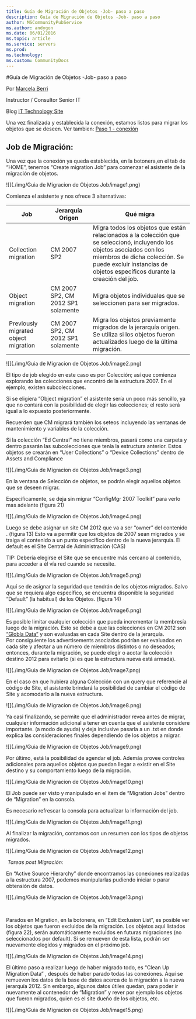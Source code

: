 ```yaml
---
title: Guía de Migración de Objetos -Job- paso a paso
description: Guía de Migración de Objetos -Job- paso a paso
author: MSCommunityPubService
ms.author: andygon
ms.date: 06/01/2016
ms.topic: article
ms.service: servers
ms.prod: 
ms.technology:
ms.custom: CommunityDocs
---
```


#Guía de Migración de Objetos -Job- paso a paso


Por [Marcela Berri](https://plus.google.com/102022832380927697290/posts/p/pub)

Instructor / Consultor Senior IT

Blog [IT Technology Site](http://ittechnologysite.blogspot.com.ar/)

Una vez finalizada y establecida la conexión, estamos listos para migrar los objetos que se deseen. Ver tambien: [Paso 1 - conexión](http://msdn.microsoft.com/es-es/library/dn387639.aspx)


Job de Migración:
-----------------

Una vez que la conexión ya queda establecida, en la botonera,en el tab
de “HOME”, tenemos “Create migration Job” para comenzar el asistente de
la migración de objetos.

<span id="more" class="anchor"></span>

![](./img/Guia de Migracion de Objetos Job/image1.png)
    

Comienza el asistente y nos ofrece 3 alternativas:

| Job  |                                  Jerarquía Origen    |    Qué migra|
|-------|------|---------|
|  Collection migration   |                CM 2007 SP2       |      Migra todos los objetos que están relacionados a la colección que se seleccionó, incluyendo los objetos asociados con los miembros de dicha colección. Se puede excluir instancias de objetos específicos durante la creación del job.|
| Object migration  |CM 2007 SP2, CM 2012 SP1 solamente|            Migra objetos individuales que se seleccionen para ser migrados.|
| Previously migrated object migration  | CM 2007 SP2, CM 2012 SP1 solamente |           Migra los objetos previamente migrados de la jerarquía origen. Se utiliza si los objetos fueron actualizados luego de la última migración.|
         

![](./img/Guia de Migracion de Objetos Job/image2.png)
    

El tipo de job elegido en este caso es por Colección; así que comienza
explorando las colecciones que encontró de la estructura 2007. En el
ejemplo, existen subcolecciones.

Si se eligiera “Object migration” el asistente sería un poco más
sencillo, ya que no contará con la posibilidad de elegir las
colecciones; el resto será igual a lo expuesto posteriormente.

Recuerden que CM migrará también los seteos incluyendo las ventanas de
mantenimiento y variables de la colección.

Si la colección “Ed Central” no tiene miembros, pasará como una carpeta
y dentro pasarán las subcolecciones que tenía la estructura anterior.
Estos objetos se crearán en “User Collections” o “Device Collections”
dentro de Assets and Compliance

![](./img/Guia de Migracion de Objetos Job/image3.png)
    

En la ventana de Selección de objetos, se podrán elegir aquellos objetos
que se deseen migrar.

Específicamente, se deja sin migrar “ConfigMgr 2007 Toolkit” para verlo
mas adelante (figura 21)

![](./img/Guia de Migracion de Objetos Job/image4.png)
    

Luego se debe asignar un site CM 2012 que va a ser “owner” del contenido
. (figura 13) Esto va a permitir que los objetos de 2007 sean migrados y
se traiga el contenido a un punto específico dentro de la nueva
jerarquía. El default es el Site Central de Administración (CAS)

TIP: Debería elegirse el Site que se encuentre más cercano al contenido,
para acceder a él vía red cuando se necesite.

![](./img/Guia de Migracion de Objetos Job/image5.png)
    

Aquí se de asignar la seguridad que tendrán de los objetos migrados.
Salvo que se requiera algo específico, se encuentra disponible la
seguridad “Default” (la habitual) de los Objetos. (figura 14)

![](./img/Guia de Migracion de Objetos Job/image6.png)
    

Es posible limitar cualquier colección que pueda incrementar la
membresía luego de la migración. Esto se debe a que las colecciones en
CM 2012 son [“Globla
Data”](http://ittechnologysite.blogspot.com.ar/2012/08/replicacion-cm2012.html)
y son evaluadas en cada Site dentro de la jerarquía.\
Por consiguiente los advertisements asociados podrían ser evaluados en
cada site y afectar a un número de miembros distintos o no deseados;
entonces, durante la migración, se puede elegir o acotar la colección
destino 2012 para evitarlo (si es que la estructura nueva está armada).

![](./img/Guia de Migracion de Objetos Job/image7.png)
    

En el caso en que hubiera alguna Colección con un query que referencie
al código de Site, el asistente brindará la posibilidad de cambiar el
código de Site y acomodarlo a la nueva estructura.

![](./img/Guia de Migracion de Objetos Job/image8.png)
    

Ya casi finalizando, se permite que el administrador revea antes de
migrar, cualquier información adicional a tener en cuenta que el
asistente considere importante. (a modo de ayuda) y deja inclusive
pasarla a un .txt en donde explica las consideraciones finales
dependiendo de los objetos a migrar.

![](./img/Guia de Migracion de Objetos Job/image9.png)
    

Por último, está la posibilidad de agendar el job. Además provee
controles adicionales para aquellos objetos que puedan llegar a existir
en el Site destino y su comportamiento luego de la migración.

![](./img/Guia de Migracion de Objetos Job/image10.png)
    

El Job puede ser visto y manipulado en el ítem de “Migration Jobs”
dentro de “Migration” en la consola.

Es necesario refrescar la consola para actualizar la información del
job.

![](./img/Guia de Migracion de Objetos Job/image11.png)
    

Al finalizar la migración, contamos con un resumen con los tipos de
objetos migrados.

![](./img/Guia de Migracion de Objetos Job/image12.png)
    

 *Tareas post Migración:*

En “Active Source Hierarchy” donde encontramos las conexiones realizadas
a la estructura 2007, podemos manipularlas pudiendo iniciar o parar
obtensión de datos.

![](./img/Guia de Migracion de Objetos Job/image13.png)
    

 

Parados en Migration, en la botonera, en “Edit Exclusion List”, es
posible ver los objetos que fueron excluidos de la migración. Los
objetos aquí listados (figura 22), serán automáticamente excluidos en
futuras migraciones (no seleccionados por default). Si se remueven de
esta lista, podrán ser nuevamente elegidos y migrados en el próximo job.

![](./img/Guia de Migracion de Objetos Job/image14.png)
    

El último paso a realizar luego de haber migrado todo, es “Clean Up
Migration Data” , después de haber parado todas las conexiones. Aquí se
remueven los datos de la base de datos acerca de la migración a la nueva
jerarquía 2012. Sin embargo, algunos datos útiles quedan, para poder ir
nuevamente al contenedor de “Migration” y rever por ejemplo los objetos
que fueron migrados, quien es el site dueño de los objetos, etc.

![](./img/Guia de Migracion de Objetos Job/image15.png)
    






